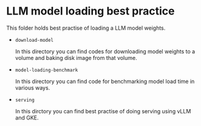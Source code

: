 # LLM model loading best practice

This folder holds best practise of loading a LLM model weights.

-   `download-model`

    In this directory you can find codes for downloading model weights to a
    volume and baking disk image from that volume.

-   `model-loading-benchmark`

    In this directory you can find code for benchmarking model load time in
    various ways.

-   `serving`

    In this dirctory you can find best practise of doing serving using vLLM and
    GKE.
